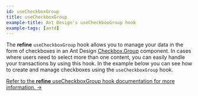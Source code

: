 ```yaml
---
id: useCheckboxGroup
title: useCheckboxGroup
example-title: Ant Design's useCheckboxGroup hook
example-tags: [antd]
---
```


The **refine** `useCheckboxGroup` hook allows you to manage your data in the form of checkboxes in an Ant Design [Checkbox.Group](https://ant.design/components/checkbox/#components-checkbox-demo-group) component. In cases where users need to select more than one content, you can easily handle your transactions by using this hook. In the example below you can see how to create and manage checkboxes using the `useCheckboxGroup` hook.

[Refer to the **refine** useCheckboxGroup hook documentation for more information. →](/docs/api-reference/antd/hooks/field/useCheckboxGroup/)

<StackblitzExample path="field-antd-use-checkbox-group" />
